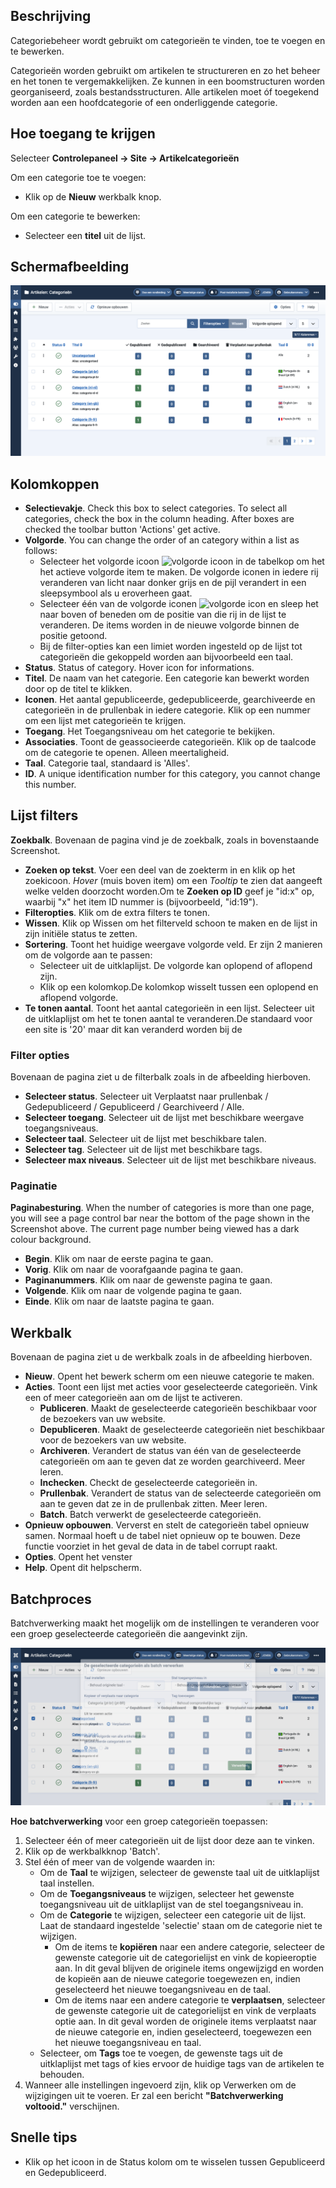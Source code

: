 <!-- Filename: Help4.x:Articles:_Categories / Display title: Artikelen: Categorieën -->

## Beschrijving

Categoriebeheer wordt gebruikt om categorieën te vinden, toe te voegen
en te bewerken.

Categorieën worden gebruikt om artikelen te structureren en zo het
beheer en het tonen te vergemakkelijken. Ze kunnen in een boomstructuren
worden georganiseerd, zoals bestandsstructuren. Alle artikelen moet óf
toegekend worden aan een hoofdcategorie of een onderliggende categorie.

## Hoe toegang te krijgen
Selecteer **Controlepaneel → Site → Artikelcategorieën**

Om een categorie toe te voegen:

- Klik op de **Nieuw** werkbalk knop.

Om een categorie te bewerken:

- Selecteer een **titel** uit de lijst.

## Schermafbeelding

![Articles: Categories list](../../../images/nl/articles/articles-categories-list.png "Articles: Categories list")

## Kolomkoppen

- **Selectievakje**. Check this box to select categories. To select all
  categories, check the box in the column heading. After boxes are
  checked the toolbar button 'Actions' get active.
- **Volgorde**. You can change the order of an category within a list as
  follows:
  - Selecteer het volgorde icoon <img
    src="https://docs.joomla.org/images/thumb/7/79/Help-4x-Ordering-colheader-icon.png/9px-Help-4x-Ordering-colheader-icon.png"
    decoding="async"
    srcset="https://docs.joomla.org/images/thumb/7/79/Help-4x-Ordering-colheader-icon.png/14px-Help-4x-Ordering-colheader-icon.png 1.5x, https://docs.joomla.org/images/7/79/Help-4x-Ordering-colheader-icon.png 2x"
    data-file-width="18" data-file-height="23" width="9" height="12"
    alt="volgorde icoon" /> in de tabelkop om het het actieve volgorde
    item te maken. De volgorde iconen in iedere rij veranderen van licht
    naar donker grijs en de pijl verandert in een sleepsymbool als u
    eroverheen gaat.
  - Selecteer één van de volgorde iconen <img
    src="https://docs.joomla.org/images/thumb/a/a0/Help-4x-Ordering-colheader-grab-bar-icon.png/5px-Help-4x-Ordering-colheader-grab-bar-icon.png"
    decoding="async"
    srcset="https://docs.joomla.org/images/thumb/a/a0/Help-4x-Ordering-colheader-grab-bar-icon.png/8px-Help-4x-Ordering-colheader-grab-bar-icon.png 1.5x, https://docs.joomla.org/images/a/a0/Help-4x-Ordering-colheader-grab-bar-icon.png 2x"
    data-file-width="9" data-file-height="27" width="5" height="15"
    alt="volgorde icon" /> en sleep het naar boven of beneden om de
    positie van die rij in de lijst te veranderen. De items worden in de
    nieuwe volgorde binnen de positie getoond.
  - Bij de filter-opties kan een limiet worden ingesteld op de lijst tot
    categorieën die gekoppeld worden aan bijvoorbeeld een taal.
- **Status**. Status of category. Hover icon for informations.
- **Titel**. De naam van het categorie. Een categorie kan bewerkt worden
  door op de titel te klikken.
- **Iconen**. Het aantal gepubliceerde, gedepubliceerde, gearchiveerde
  en categorieën in de prullenbak in iedere categorie. Klik op een
  nummer om een lijst met categorieën te krijgen.
- **Toegang**. Het
  Toegangsniveau
  om het categorie te bekijken.
- **Associaties**. Toont de geassocieerde categorieën. Klik op de
  taalcode om de categorie te openen. Alleen
  meertaligheid.
- **Taal**. Categorie taal, standaard is 'Alles'.
- **ID**. A unique identification number for this category, you cannot
  change this number.

## Lijst filters

**Zoekbalk**. Bovenaan de pagina vind je de zoekbalk, zoals in
bovenstaande Screenshot.

- **Zoeken op tekst**. Voer een deel van de zoekterm in en klik op het
  zoekicoon. *Hover* (muis boven item) om een *Tooltip* te zien dat
  aangeeft welke velden doorzocht worden.Om te **Zoeken op ID** geef je
  "id:x" op, waarbij "x" het item ID nummer is (bijvoorbeeld, "id:19").
- **Filteropties**. Klik om de extra filters te tonen.
- **Wissen**. Klik op Wissen om het filterveld schoon te maken en de
  lijst in zijn initiële status te zetten.
- **Sortering**. Toont het huidige weergave volgorde veld. Er zijn 2
  manieren om de volgorde aan te passen:
  - Selecteer uit de uitklaplijst. De volgorde kan oplopend of aflopend
    zijn.
  - Klik op een kolomkop.De kolomkop wisselt tussen een oplopend en
    aflopend volgorde.
- **Te tonen aantal**. Toont het aantal categorieën in een lijst.
  Selecteer uit de uitklaplijst om het te tonen aantal te veranderen.De
  standaard voor een site is '20' maar dit kan veranderd worden bij de


### Filter opties

Bovenaan de pagina ziet u de filterbalk zoals in de
afbeelding hierboven.

- **Selecteer status**. Selecteer uit Verplaatst naar prullenbak /
  Gedepubliceerd / Gepubliceerd / Gearchiveerd / Alle.
- **Selecteer toegang**. Selecteer uit de lijst met beschikbare weergave
  toegangsniveaus.
- **Selecteer taal**. Selecteer uit de lijst met beschikbare talen.
- **Selecteer tag**. Selecteer uit de lijst met beschikbare tags.
- **Selecteer max niveaus**. Selecteer uit de lijst met beschikbare
  niveaus.

### Paginatie

**Paginabesturing**. When the number of categories is more than one
page, you will see a page control bar near the bottom of the page shown
in the Screenshot above. The current page number being
viewed has a dark colour background.

- **Begin**. Klik om naar de eerste pagina te gaan.
- **Vorig**. Klik om naar de voorafgaande pagina te gaan.
- **Paginanummers**. Klik om naar de gewenste pagina te gaan.
- **Volgende**. Klik om naar de volgende pagina te gaan.
- **Einde**. Klik om naar de laatste pagina te gaan.

## Werkbalk

Bovenaan de pagina ziet u de werkbalk zoals in de
afbeelding hierboven.

- **Nieuw**. Opent het bewerk scherm om een nieuwe categorie te maken.
- **Acties**. Toont een lijst met acties voor geselecteerde categorieën.
  Vink een of meer categorieën aan om de lijst te activeren.
  - **Publiceren**. Maakt de geselecteerde categorieën beschikbaar voor
    de bezoekers van uw website.
  - **Depubliceren**. Maakt de geselecteerde categorieën niet
    beschikbaar voor de bezoekers van uw website.
  - **Archiveren**. Verandert de status van één van de geselecteerde
    categorieën om aan te geven dat ze worden gearchiveerd. Meer
    leren.
  - **Inchecken**. Checkt de geselecteerde categorieën in.
  - **Prullenbak**. Verandert de status van de selecteerde categorieën
    om aan te geven dat ze in de prullenbak zitten. Meer
    leren.
  - **Batch**. Batch verwerkt de geselecteerde categorieën.
- **Opnieuw opbouwen**. Ververst en stelt de categorieën tabel opnieuw
  samen. Normaal hoeft u de tabel niet opnieuw op te bouwen. Deze
  functie voorziet in het geval de data in de tabel corrupt raakt.
- **Opties**. Opent het venster
- **Help**. Opent dit helpscherm.

## Batchproces

Batchverwerking maakt het mogelijk om de instellingen te veranderen voor
een groep geselecteerde categorieën die aangevinkt zijn.

![Batch process categories](../../../images/nl/articles/articles-categories-batch.png "Batch process categories")

**Hoe batchverwerking** voor een groep categorieën toepassen:

1.  Selecteer één of meer categorieën uit de lijst door deze aan te
    vinken.
2.  Klik op de werkbalkknop 'Batch'.
3.  Stel één of meer van de volgende waarden in:
    - Om de **Taal** te wijzigen, selecteer de gewenste taal uit de
      uitklaplijst taal instellen.
    - Om de **Toegangsniveaus** te wijzigen, selecteer het gewenste
      toegangsniveau uit de uitklaplijst van de stel toegangsniveau in.
    - Om de **Categorie** te wijzigen, selecteer een categorie uit de
      lijst. Laat de standaard ingestelde 'selectie' staan om de
      categorie niet te wijzigen.
      - Om de items te **kopiëren** naar een andere categorie, selecteer
        de gewenste categorie uit de categorielijst en vink de
        kopieeroptie aan. In dit geval blijven de originele items
        ongewijzigd en worden de kopieën aan de nieuwe categorie
        toegewezen en, indien geselecteerd het nieuwe toegangsniveau en
        de taal.
      - Om de items naar een andere categorie te **verplaatsen**,
        selecteer de gewenste categorie uit de categorielijst en vink de
        verplaats optie aan. In dit geval worden de originele items
        verplaatst naar de nieuwe categorie en, indien geselecteerd,
        toegewezen een het nieuwe toegangsniveau en taal.
    - Selecteer, om **Tags** toe te voegen, de gewenste tags uit de
      uitklaplijst met tags of kies ervoor de huidige tags van de
      artikelen te behouden.
4.  Wanneer alle instellingen ingevoerd zijn, klik op Verwerken om de
    wijzigingen uit te voeren. Er zal een bericht **"Batchverwerking
    voltooid."** verschijnen.

## Snelle tips

- Klik op het icoon in de Status kolom om te wisselen tussen
  Gepubliceerd en Gedepubliceerd.
